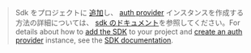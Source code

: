<!-- markdownlint-disable MD041-->

> <span data-ttu-id="4e103-101">Sdk をプロジェクトに [追加](https://docs.microsoft.com/graph/sdks/sdk-installation)し、 [auth provider](https://docs.microsoft.com/graph/sdks/choose-authentication-providers) インスタンスを作成する方法の詳細については、 [sdk のドキュメント](https://docs.microsoft.com/graph/sdks/sdks-overview)を参照してください。</span><span class="sxs-lookup"><span data-stu-id="4e103-101">For details about how to [add the SDK](https://docs.microsoft.com/graph/sdks/sdk-installation) to your project and [create an auth provider](https://docs.microsoft.com/graph/sdks/choose-authentication-providers) instance, see the [SDK documentation](https://docs.microsoft.com/graph/sdks/sdks-overview).</span></span> 
